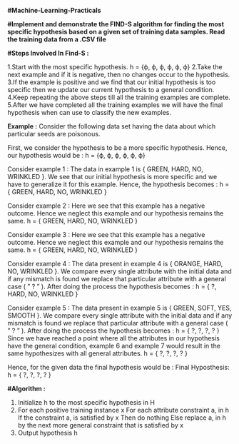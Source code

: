 **#Machine-Learning-Practicals**

**#Implement and demonstrate the FIND-S algorithm for finding the most specific hypothesis based on a given set of training data samples. Read the training data from a .CSV file**

**#Steps Involved In Find-S :** 

1.Start with the most specific hypothesis. 
  h = {ϕ, ϕ, ϕ, ϕ, ϕ, ϕ}
2.Take the next example and if it is negative, then no changes occur to the hypothesis.
3.If the example is positive and we find that our initial hypothesis is too specific then we update our current hypothesis to a general condition.
4.Keep repeating the above steps till all the training examples are complete.
5.After we have completed all the training examples we will have the final hypothesis when can use to classify the new examples.

**Example :**
Consider the following data set having the data about which particular seeds are poisonous. 
 
First, we consider the hypothesis to be a more specific hypothesis. Hence, our hypothesis would be : 
h = {ϕ, ϕ, ϕ, ϕ, ϕ, ϕ} 
  
Consider example 1 : 
The data in example 1 is { GREEN, HARD, NO, WRINKLED }. We see that our initial hypothesis is more specific and we have to generalize it for this example. Hence, the hypothesis becomes : 
h = { GREEN, HARD, NO, WRINKLED } 

Consider example 2 : 
Here we see that this example has a negative outcome. Hence we neglect this example and our hypothesis remains the same. 
h = { GREEN, HARD, NO, WRINKLED } 

Consider example 3 : 
Here we see that this example has a negative outcome. Hence we neglect this example and our hypothesis remains the same. 
h = { GREEN, HARD, NO, WRINKLED } 

Consider example 4 : 
The data present in example 4 is { ORANGE, HARD, NO, WRINKLED }. We compare every single attribute with the initial data and if any mismatch is found we replace that particular attribute with a general case ( ” ? ” ). After doing the process the hypothesis becomes : 
h = { ?, HARD, NO, WRINKLED } 

Consider example 5 : 
The data present in example 5 is { GREEN, SOFT, YES, SMOOTH }. We compare every single attribute with the initial data and if any mismatch is found we replace that particular attribute with a general case ( ” ? ” ). After doing the process the hypothesis becomes : 
h = { ?, ?, ?, ? } 
Since we have reached a point where all the attributes in our hypothesis have the general condition, example 6 and example 7 would result in the same hypothesizes with all general attributes. 
h = { ?, ?, ?, ? } 

Hence, for the given data the final hypothesis would be : 
Final Hyposthesis: h = { ?, ?, ?, ? } 


**#Algorithm :**
1. Initialize h to the most specific hypothesis in H
2. For each positive training instance x
    For each attribute constraint a, in h
        If the constraint a, is satisfied by x
        Then do nothing
        Else replace a, in h by the next more general constraint that is satisfied by x
3. Output hypothesis h 
